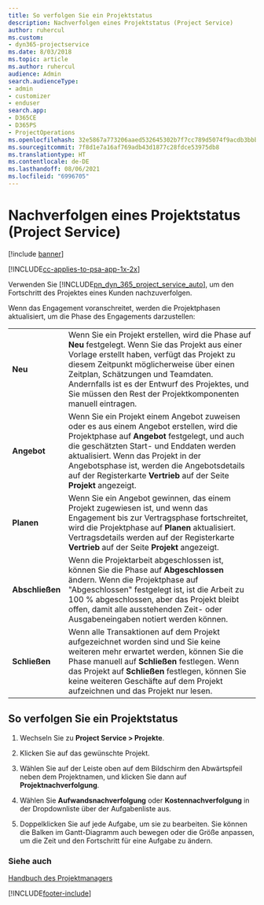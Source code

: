 ```yaml
---
title: So verfolgen Sie ein Projektstatus
description: Nachverfolgen eines Projektstatus (Project Service)
author: ruhercul
ms.custom:
- dyn365-projectservice
ms.date: 8/03/2018
ms.topic: article
ms.author: ruhercul
audience: Admin
search.audienceType:
- admin
- customizer
- enduser
search.app:
- D365CE
- D365PS
- ProjectOperations
ms.openlocfilehash: 32e5867a773206aaed532645302b7f7cc789d5074f9acdb3bbb95acf8492d25e
ms.sourcegitcommit: 7f8d1e7a16af769adb43d1877c28fdce53975db8
ms.translationtype: HT
ms.contentlocale: de-DE
ms.lasthandoff: 08/06/2021
ms.locfileid: "6996705"
---
```

# <a name="track-a-projects-status-project-service"></a>Nachverfolgen eines Projektstatus (Project Service)

[!include [banner](../includes/psa-now-project-operations.md)]

[!INCLUDE[cc-applies-to-psa-app-1x-2x](../includes/cc-applies-to-psa-app-1x-2x.md)]

Verwenden Sie [!INCLUDE[pn_dyn_365_project_service_auto](../includes/pn-dyn-365-project-service-auto.md)], um den Fortschritt des Projektes eines Kunden nachzuverfolgen.  

Wenn das Engagement voranschreitet, werden die Projektphasen aktualisiert, um die Phase des Engagements darzustellen:  


|              |                                                                                                                                                                                                                                                                                                  |
|--------------|--------------------------------------------------------------------------------------------------------------------------------------------------------------------------------------------------------------------------------------------------------------------------------------------------|
|   **Neu**    | Wenn Sie ein Projekt erstellen, wird die Phase auf **Neu** festgelegt. Wenn Sie das Projekt aus einer Vorlage erstellt haben, verfügt das Projekt zu diesem Zeitpunkt möglicherweise über einen Zeitplan, Schätzungen und Teamdaten. Andernfalls ist es der Entwurf des Projektes, und Sie müssen den Rest der Projektkomponenten manuell eintragen. |
|  **Angebot**   |      Wenn Sie ein Projekt einem Angebot zuweisen oder es aus einem Angebot erstellen, wird die Projektphase auf **Angebot** festgelegt, und auch die geschätzten Start- und Enddaten werden aktualisiert. Wenn das Projekt in der Angebotsphase ist, werden die Angebotsdetails auf der Registerkarte **Vertrieb** auf der Seite **Projekt** angezeigt.      |
|   **Planen**   |                                     Wenn Sie ein Angebot gewinnen, das einem Projekt zugewiesen ist, und wenn das Engagement bis zur Vertragsphase fortschreitet, wird die Projektphase auf **Planen** aktualisiert. Vertragsdetails werden auf der Registerkarte **Vertrieb** auf der Seite **Projekt** angezeigt.                                      |
| **Abschließen** |                    Wenn die Projektarbeit abgeschlossen ist, können Sie die Phase auf **Abgeschlossen** ändern. Wenn die Projektphase auf "Abgeschlossen" festgelegt ist, ist die Arbeit zu 100 % abgeschlossen, aber das Projekt bleibt offen, damit alle ausstehenden Zeit- oder Ausgabeneingaben notiert werden können.                     |
|  **Schließen**   |           Wenn alle Transaktionen auf dem Projekt aufgezeichnet worden sind und Sie keine weiteren mehr erwartet werden, können Sie die Phase manuell auf **Schließen** festlegen. Wenn das Projekt auf **Schließen** festlegen, können Sie keine weiteren Geschäfte auf dem Projekt aufzeichnen und das Projekt nur lesen.           |

## <a name="to-track-a-projects-status"></a>So verfolgen Sie ein Projektstatus  

1.  Wechseln Sie zu **Project Service > Projekte**.  

2.  Klicken Sie auf das gewünschte Projekt.  

3.  Wählen Sie auf der Leiste oben auf dem Bildschirm den Abwärtspfeil neben dem Projektnamen, und klicken Sie dann auf **Projektnachverfolgung**.  

4.  Wählen Sie **Aufwandsnachverfolgung** oder **Kostennachverfolgung** in der Dropdownliste über der Aufgabenliste aus.  

5.  Doppelklicken Sie auf jede Aufgabe, um sie zu bearbeiten. Sie können die Balken im Gantt-Diagramm auch bewegen oder die Größe anpassen, um die Zeit und den Fortschritt für eine Aufgabe zu ändern.  

### <a name="see-also"></a>Siehe auch  
 [Handbuch des Projektmanagers](../psa/project-manager-guide.md)


[!INCLUDE[footer-include](../includes/footer-banner.md)]